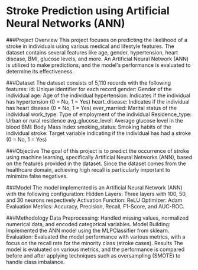 # Stroke Prediction using Artificial Neural Networks (ANN)
###Project Overview
This project focuses on predicting the likelihood of a stroke in individuals using various medical and lifestyle features. The dataset contains several features like age, gender, hypertension, heart disease, BMI, glucose levels, and more. An Artificial Neural Network (ANN) is utilized to make predictions, and the model's performance is evaluated to determine its effectiveness.

###Dataset
The dataset consists of 5,110 records with the following features:
id: Unique identifier for each record
gender: Gender of the individual
age: Age of the individual
hypertension: Indicates if the individual has hypertension (0 = No, 1 = Yes)
heart_disease: Indicates if the individual has heart disease (0 = No, 1 = Yes)
ever_married: Marital status of the individual
work_type: Type of employment of the individual
Residence_type: Urban or rural residence
avg_glucose_level: Average glucose level in the blood
BMI: Body Mass Index
smoking_status: Smoking habits of the individual
stroke: Target variable indicating if the individual has had a stroke (0 = No, 1 = Yes)

###Objective
The goal of this project is to predict the occurrence of stroke using machine learning, specifically Artificial Neural Networks (ANN), based on the features provided in the dataset. Since the dataset comes from the healthcare domain, achieving high recall is particularly important to minimize false negatives.

###Model
The model implemented is an Artificial Neural Network (ANN) with the following configuration:
Hidden Layers: Three layers with 100, 50, and 30 neurons respectively
Activation Function: ReLU
Optimizer: Adam
Evaluation Metrics: Accuracy, Precision, Recall, F1-Score, and AUC-ROC.

###Methodology
Data Preprocessing: Handled missing values, normalized numerical data, and encoded categorical variables.
Model Building: Implemented the ANN model using the MLPClassifier from sklearn.
Evaluation: Evaluated the model performance with various metrics, with a focus on the recall rate for the minority class (stroke cases).
Results
The model is evaluated on various metrics, and the performance is compared before and after applying techniques such as oversampling (SMOTE) to handle class imbalance.
